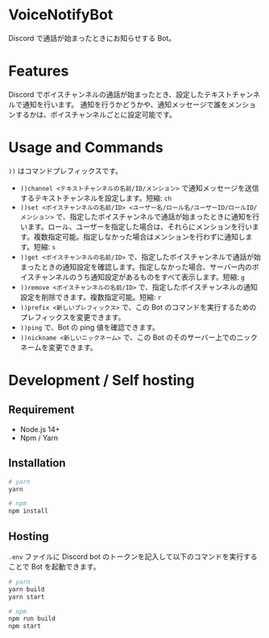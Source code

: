 # VoiceNotifyBot

Discord で通話が始まったときにお知らせする Bot。

# Features

Discord でボイスチャンネルの通話が始まったとき、設定したテキストチャンネルで通知を行います。
通知を行うかどうかや、通知メッセージで誰をメンションするかは、ボイスチャンネルごとに設定可能です。

# Usage and Commands

`))` はコマンドプレフィックスです。

-   `))channel <テキストチャンネルの名前/ID/メンション>` で通知メッセージを送信するテキストチャンネルを設定します。短縮: `ch`
-   `))set <ボイスチャンネルの名前/ID> <ユーザー名/ロール名/ユーザーID/ロールID/メンション>` で、指定したボイスチャンネルで通話が始まったときに通知を行います。ロール、ユーザーを指定した場合は、それらにメンションを行います。複数指定可能。指定しなかった場合はメンションを行わずに通知します。短縮: `s`
-   `))get <ボイスチャンネルの名前/ID>` で、指定したボイスチャンネルで通話が始まったときの通知設定を確認します。指定しなかった場合、サーバー内のボイスチャンネルのうち通知設定があるものをすべて表示します。短縮: `g`
-   `))remove <ボイスチャンネルの名前/ID>` で、指定したボイスチャンネルの通知設定を削除できます。複数指定可能。短縮: `r`
-   `))prefix <新しいプレフィックス>` で、この Bot のコマンドを実行するためのプレフィックスを変更できます。
-   `))ping` で、Bot の ping 値を確認できます。
-   `))nickname <新しいニックネーム>` で、この Bot のそのサーバー上でのニックネームを変更できます。

# Development / Self hosting

## Requirement

-   Node.js 14+
-   Npm / Yarn

## Installation

```bash
# yarn
yarn

# npm
npm install
```

## Hosting

`.env` ファイルに Discord bot のトークンを記入して以下のコマンドを実行することで Bot を起動できます。

```bash
# yarn
yarn build
yarn start

# npm
npm run build
npm start
```
